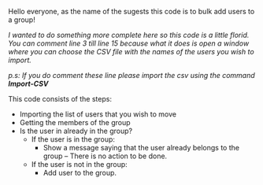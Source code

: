 <p> Hello everyone, as the name of the sugests this code is to bulk add users to a group!</p>
<p><em>I wanted to do something more complete here so this code is a little florid. You can comment line 3 till line 15 because what it does is open a window where you can choose the CSV file with the names of the users you wish to import.</em></p>
<p><em>p.s: If you do comment these line please import the csv using the command <strong>Import-CSV</strong></em></p>

<p>This code consists of the steps:
    <ul>
        <li>Importing the list of users that you wish to move</li>
        <li>Getting the members of the group</li>
        <li>Is the user in already in the group?
            <ul>
                <li>If the user is in the group:
                    <ul>
                        <li>Show a message saying that the user already belongs to the group – There is no action to be done.</li>
                    </ul>
                </li>
                <li>If the user is not in the group:
                    <ul>
                        <li>Add user to the group.</li>
                    </ul>
                </li>
            </ul>
        </li>
    </ul>
</p>

